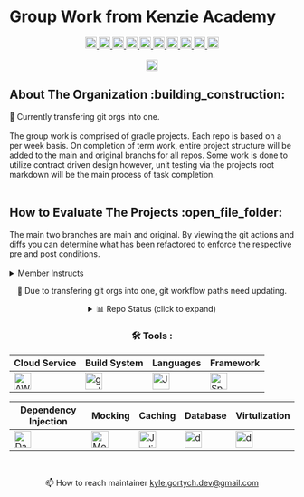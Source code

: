 <!--
Group Work Kenzie Academy
git org profile

Maintiner: Kyle Gortych
Date Created: 10/14/2025
Members:      
-->

# Group Work from Kenzie Academy
<div id="header" align="center">
  <!-- <img src="" width="512" alt="img"> -->
  <div id="badges">
      <a href="https://github.com/kylegortych">
        <img src="https://img.shields.io/badge/kylegortych-white?style=plastic&logo=&logoColor=blue" height="20" alt="kylegortych"/>
      </a>
      <a href="https://github.com/jvubeepboop">
        <img src="https://img.shields.io/badge/jvubeepboop-white?style=plastic&logo=" height="20" alt="jvubeepboop"/>
      </a>
      <a href="https://github.com/chelsearfisher">
        <img src="https://img.shields.io/badge/chelsearfisher-white?style=plastic&logo=" height="20" alt="chelsearfisher"/>
      </a>
      <a href="https://github.com/meazaberhe24">
        <img src="https://img.shields.io/badge/meazaberhe24-white?style=plastic&logo=" height="20" alt="meazaberhe24"/>
      </a>
      <a href="https://github.com/nancyurciuoli">
        <img src="https://img.shields.io/badge/blank-white?style=plastic&logo=" height="20" alt="nancyurciuoli"/>
      </a>
      <a href="https://github.com/molliver">
        <img src="https://img.shields.io/badge/molliver-white?style=plastic&logo=" height="20" alt="molliver"/>
      </a>
      <a href="https://github.com/imskiboski">
        <img src="https://img.shields.io/badge/imskiboski-white?style=plastic&logo=" height="20" alt="imskiboski"/>
      </a>
      <a href="https://github.com/igrin89">
        <img src="https://img.shields.io/badge/igrin89-white?style=plastic&logo=" height="20" alt="igrin89"/>
      </a>
      <a href="https://github.com/egrok99">
        <img src="https://img.shields.io/badge/egrok99-white?style=plastic&logo=" height="20" alt="egrok99"/>
      </a>
      <a href="https://github.com/ashalewis1">
        <img src="https://img.shields.io/badge/ashalewis1-white?style=plastic&logo=" height="20" alt="ashalewis1"/>
      </a>
</div>

<br>

<div align="center">
  <a href="https://kylegortych-kenzie-academy-group-work.github.io/">
        <img src="https://img.shields.io/badge/Website-white?style=plastic&logo=" height="20" alt="Website"/>
      </a>
</div>

<div align="left">
    <h2>About The Organization :building_construction:</h2>
</div>

<div align="left">
  🚧 Currently transfering git orgs into one.
</div>

<br>

<div align="left">
    The group work is comprised of gradle projects. Each repo is based on a per week basis. On completion of term work, entire project structure will be added to the main and original branchs for all repos. Some work is done to utilize contract driven design however, unit testing via the projects root markdown will be the main process of task completion. 
</div>

<br>

<div align="left">
    <h2>How to Evaluate The Projects :open_file_folder:</h2>
</div>

<div align="left">
    The main two branches are main and original. By viewing the git actions and diffs you can determine what has been refactored to enforce the respective pre and post conditions.
</div>

<br>

<div align="left">
<details>
    <summary>Member Instructs</summary>

- git clone repo
- git status
- git branch "lists branches"
- git branch BranchName "creates branch"
- git checkout BranchName "switches to branch"
- git add file
- git commit -m "commit message"
- git push origin BranchName
</details>
</div>

🚧 Due to transfering git orgs into one, git workflow paths need updating.

<div align="center">
<details>
  <summary align="center">📊 Repo Status (click to expand)</summary>
  
  ![Test - 1](https://img.shields.io/github/actions/workflow/status/repoName/Blank/main.yml?label=Week2)
  ![Test - 2](https://img.shields.io/github/actions/workflow/status/repoName/Blank/main.yml?label=Week3)
  ![Test - 3](https://img.shields.io/github/actions/workflow/status/repoName/Blank/main.yml?label=Week4)
  ![Test - 4](https://img.shields.io/github/actions/workflow/status/repoName/Blank/main.yml?label=Week5)
  ![Test - 5](https://img.shields.io/github/actions/workflow/status/repoName/Blank/main.yml?label=Week6)
  ![Test - 6](https://img.shields.io/github/actions/workflow/status/repoName/Blank/main.yml?label=Week7)
  ![Test - 7](https://img.shields.io/github/actions/workflow/status/repoName/Blank/main.yml?label=Week8)
  ![Test - 8](https://img.shields.io/github/actions/workflow/status/repoName/Blank/main.yml?label=Week9)
  ![Test - 9](https://img.shields.io/github/actions/workflow/status/repoName/Blank/main.yml?label=Week10)
  ![Test - 10](https://img.shields.io/github/actions/workflow/status/repoName/Blank/main.yml?label=Week11)
  ![Test - 11](https://img.shields.io/github/actions/workflow/status/repoName/Blank/main.yml?label=Week12)
  ![Test - 12](https://img.shields.io/github/actions/workflow/status/repoName/Blank/main.yml?label=Week13)
  ![Test - 13](https://img.shields.io/github/actions/workflow/status/repoName/Blank/main.yml?label=Week14)
  ![Test - 14](https://img.shields.io/github/actions/workflow/status/repoName/Blank/main.yml?label=Week15)
  ![Test - 15](https://img.shields.io/github/actions/workflow/status/repoName/Blank/main.yml?label=Week16)
  ![Test - 16](https://img.shields.io/github/actions/workflow/status/repoName/Blank/main.yml?label=Week17)
  ![Test - 17](https://img.shields.io/github/actions/workflow/status/repoName/Blank/main.yml?label=Week18)
  ![Test - 18](https://img.shields.io/github/actions/workflow/status/repoName/Blank/main.yml?label=Week19)
  ![Test - 19](https://img.shields.io/github/actions/workflow/status/repoName/Blank/main.yml?label=Week20)
  ![Test - 20](https://img.shields.io/github/actions/workflow/status/repoName/Blank/main.yml?label=Week21)
  ![Test - 21](https://img.shields.io/github/actions/workflow/status/repoName/Blank/main.yml?label=Week22)
  ![Test - 22](https://img.shields.io/github/actions/workflow/status/repoName/Blank/main.yml?label=Week23)
  
  ![Test - n](https://img.shields.io/github/actions/workflow/status/repoName/Blank/main.yml?label=Capstone)
  
</details>    

</div>

<div align="center">
 
### :hammer_and_wrench: Tools :

| Cloud Service | Build System | Languages | Framework |
| ------------- | ------------ | --------- | --------- |
| <img src="https://img.shields.io/badge/AWS-white?style=plastic&logo=amazon-aws&logoColor=black" title="AWS" alt="AWS" height="30"/> | <img src="https://img.shields.io/badge/Gradle-white?style=plastic&logo=gradle&logoColor=black" title="gradle" alt="gradle" height="30"/> | <img src="https://custom-icon-badges.demolab.com/badge/Java-white.svg?sytle=plastic&logo=java" title="Java" alt="Java" height="30"/> | <img src="https://img.shields.io/badge/Spring%20Boot-white?style=plastic&logo=Spring%20Boot&logoColor=green" title="Spring Boot" alt="Spring Boot" height="30"/> |

| Dependency Injection | Mocking | Caching | Database | Virtulization |
| -------------------- | ------- | ------- | -------- | ------------- |
| <img src="https://img.shields.io/badge/%F0%9F%97%A1%20Dagger-white?style=plastic" title="Dagger" alt="Dagger" height="30"/> | <img src="https://img.shields.io/badge/Mockito-white?style=plastic" title="Mockito" alt="Mockito" height="30"/> | <img src="https://img.shields.io/badge/Jedis%2FRedis-white?style=plastic&logo=redis&logoColor=dark%20red" title="Jedis" alt="Jedis" height="30"/> | <img src="https://img.shields.io/badge/DynamoDB-white?style=plastic&logo=Amazon%20DynamoDB&logoColor=black" title="dynamodb" alt="dynamodb" height="30"/> | <img src="https://img.shields.io/badge/Docker-white?style=plastic&logo=docker&logoColor=blue" title="docker" alt="docker" height="30"/> |
</div>
<br>

:mailbox: How to reach maintainer kyle.gortych.dev@gmail.com
